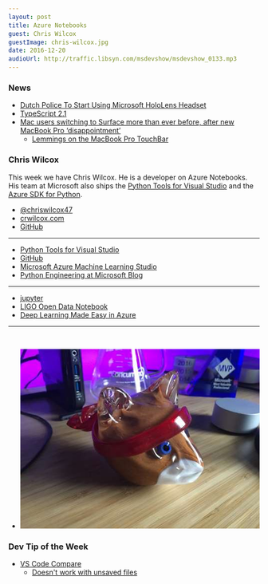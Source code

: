 ```yaml
---
layout: post
title: Azure Notebooks
guest: Chris Wilcox
guestImage: chris-wilcox.jpg
date: 2016-12-20
audioUrl: http://traffic.libsyn.com/msdevshow/msdevshow_0133.mp3
---
```


### News

 - [Dutch Police To Start Using Microsoft HoloLens Headset](http://www.androidheadlines.com/2016/12/dutch-police-start-using-microsoft-hololens-headset.html)
 - [TypeScript 2.1](https://blogs.msdn.microsoft.com/typescript/2016/12/07/announcing-typescript-2-1/)
 - [Mac users switching to Surface more than ever before, after new MacBook Pro ‘disappointment’](https://9to5mac.com/2016/12/12/macbook-pro-disappointment-switching-surface/)
   - [Lemmings on the MacBook Pro TouchBar](http://gizmodo.com/playing-lemmings-on-the-macbook-pros-touch-bar-almost-j-1789995481)

### Chris Wilcox

This week we have Chris Wilcox. He is a developer on Azure Notebooks. His team at Microsoft also ships the [Python Tools for Visual Studio](https://microsoft.github.io/PTVS/) and the [Azure SDK for Python](https://azure-sdk-for-python.readthedocs.io/en/latest/index.html).

 - [@chriswilcox47](https://twitter.com/chriswilcox47)
 - [crwilcox.com](http://crwilcox.com/)
 - [GitHub](https://github.com/crwilcox)

-----------------------------------------------------

 -  [Python Tools for Visual Studio](https://microsoft.github.io/PTVS/)
 -  [GitHub](https://github.com/Microsoft/PTVS)
 -  [Microsoft Azure Machine Learning Studio](https://studio.azureml.net/)
 -  [Python Engineering at Microsoft Blog](https://blogs.msdn.microsoft.com/pythonengineering/)

-----------------------------------------------------

 - [jupyter](http://jupyter.org/)
 - [LIGO Open Data Notebook](https://notebooks.azure.com/library/LIGOOpenScienceCenter)
 - [Deep Learning Made Easy in Azure](https://blogs.technet.microsoft.com/machinelearning/2016/11/28/deep-learning-made-easy-in-azure/)

-----------------------------------------------------
 
-   ![Glass Ninja Cat](ninjacat.jpg)

### Dev Tip of the Week

 - [VS Code Compare](http://dailydotnettips.com/2015/06/04/how-to-compare-files-in-visual-studio-code/)
   - [Doesn't work with unsaved files](https://github.com/Microsoft/vscode/issues/14501)